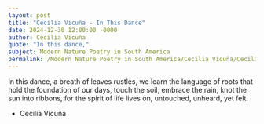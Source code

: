 ```yaml
---
layout: post
title: "Cecilia Vicuña - In This Dance"
date: 2024-12-30 12:00:00 -0000
author: Cecilia Vicuña
quote: "In this dance,"
subject: Modern Nature Poetry in South America
permalink: /Modern Nature Poetry in South America/Cecilia Vicuña/Cecilia Vicuña - In This Dance
---
```


In this dance,
a breath of leaves rustles,
we learn the language of roots
that hold the foundation of our days,
touch the soil, embrace the rain,
knot the sun into ribbons,
for the spirit of life lives on,
untouched, unheard, yet felt.

- Cecilia Vicuña
